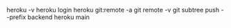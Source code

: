 heroku -v
heroku login
heroku git:remote -a <nome-do-app>
git remote -v
git subtree push --prefix backend heroku main
